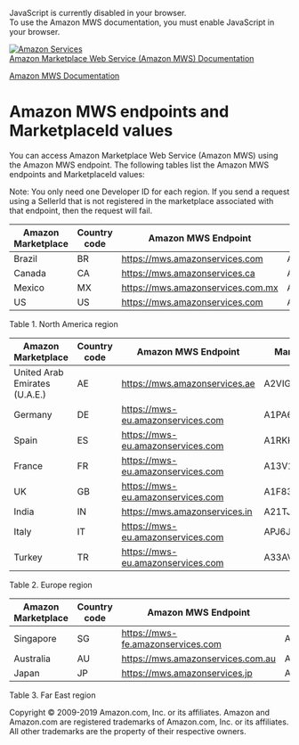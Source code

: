 <div id="MWSDX_noscript">

JavaScript is currently disabled in your browser.  
To use the Amazon MWS documentation, you must enable JavaScript in your
browser.

</div>

<div id="MWSDX_divtop">

[![Amazon
Services](https://images-na.ssl-images-amazon.com/images/G/08/mwsportal/fr_FR/amazonservices.gif
"Amazon Services")](http://services.amazon.fr)  
<span id="MWSDX_titlebar">[Amazon Marketplace Web Service (Amazon MWS)
Documentation](https://developer.amazonservices.fr/gp/mws/docs.html)</span>

</div>

<div id="MWSDX_divbottom">

<div id="MWSDX_divleft">

<div id="MWSDX_toc">

</div>

</div>

<div id="MWSDX_divright">

<div id="MWSDX_content">

<span id="MWSDX_breadcrumbs">[Amazon MWS
Documentation](https://developer.amazonservices.fr/gp/mws/docs.html)</span>

<div id="DG_Endpoints" class="nested0">

# <span class="ph">Amazon MWS</span> endpoints and MarketplaceId values

<div class="body">

<div class="section">

You can access <span class="ph">Amazon Marketplace Web Service (Amazon
MWS)</span> using the <span class="ph">Amazon MWS</span> endpoint. The
following tables list the <span class="ph">Amazon MWS</span> endpoints
and <span class="keyword parmname">MarketplaceId</span> values:

<div class="note note">

<span class="notetitle">Note:</span> You only need one Developer ID for
each region. If you send a request using a
<span class="keyword parmname">SellerId</span> that is not registered in
the marketplace associated with that endpoint, then the request will
fail.

</div>

<div class="tablenoborder">

| Amazon Marketplace | Country code | <span class="ph">Amazon MWS</span> Endpoint                                             | MarketplaceId                                                        |
| ------------------ | ------------ | --------------------------------------------------------------------------------------- | -------------------------------------------------------------------- |
| Brazil             | BR           | <span id="DG_Endpoints__d2002e1146" class="ph">https://mws.amazonservices.com</span>    | <span id="DG_Endpoints__d2002e1150" class="ph">A2Q3Y263D00KWC</span> |
| Canada             | CA           | <span id="DG_Endpoints__d2002e1163" class="ph">https://mws.amazonservices.ca</span>     | <span id="DG_Endpoints__d2002e1167" class="ph">A2EUQ1WTGCTBG2</span> |
| Mexico             | MX           | <span id="DG_Endpoints__d2002e1180" class="ph">https://mws.amazonservices.com.mx</span> | <span id="DG_Endpoints__d2002e1184" class="ph">A1AM78C64UM0Y8</span> |
| US                 | US           | <span id="DG_Endpoints__d2002e1197" class="ph">https://mws.amazonservices.com</span>    | <span id="DG_Endpoints__d2002e1201" class="ph">ATVPDKIKX0DER</span>  |

<span class="tablecap">Table 1. North America
region</span>

</div>

<div class="tablenoborder">

| Amazon Marketplace            | Country code | <span class="ph">Amazon MWS</span> Endpoint                                             | MarketplaceId                                                        |
| ----------------------------- | ------------ | --------------------------------------------------------------------------------------- | -------------------------------------------------------------------- |
| United Arab Emirates (U.A.E.) | AE           | <span id="DG_Endpoints__d2002e1254" class="ph">https://mws.amazonservices.ae</span>     | <span id="DG_Endpoints__d2002e1258" class="ph">A2VIGQ35RCS4UG</span> |
| Germany                       | DE           | <span id="DG_Endpoints__d2002e1271" class="ph">https://mws-eu.amazonservices.com</span> | <span id="DG_Endpoints__d2002e1275" class="ph">A1PA6795UKMFR9</span> |
| Spain                         | ES           | <span id="DG_Endpoints__d2002e1288" class="ph">https://mws-eu.amazonservices.com</span> | <span id="DG_Endpoints__d2002e1292" class="ph">A1RKKUPIHCS9HS</span> |
| France                        | FR           | <span id="DG_Endpoints__d2002e1305" class="ph">https://mws-eu.amazonservices.com</span> | <span id="DG_Endpoints__d2002e1309" class="ph">A13V1IB3VIYZZH</span> |
| UK                            | GB           | <span id="DG_Endpoints__d2002e1322" class="ph">https://mws-eu.amazonservices.com</span> | <span id="DG_Endpoints__d2002e1326" class="ph">A1F83G8C2ARO7P</span> |
| India                         | IN           | <span id="DG_Endpoints__d2002e1340" class="ph">https://mws.amazonservices.in</span>     | <span id="DG_Endpoints__d2002e1344" class="ph">A21TJRUUN4KGV</span>  |
| Italy                         | IT           | <span id="DG_Endpoints__d2002e1357" class="ph">https://mws-eu.amazonservices.com</span> | <span id="DG_Endpoints__d2002e1361" class="ph">APJ6JRA9NG5V4</span>  |
| Turkey                        | TR           | <span id="DG_Endpoints__d2002e1374" class="ph">https://mws-eu.amazonservices.com</span> | <span id="DG_Endpoints__d2002e1378" class="ph">A33AVAJ2PDY3EV</span> |

<span class="tablecap">Table 2. Europe
region</span>

</div>

<div class="tablenoborder">

| Amazon Marketplace | Country code | <span class="ph">Amazon MWS</span> Endpoint                                             | MarketplaceId                                                        |
| ------------------ | ------------ | --------------------------------------------------------------------------------------- | -------------------------------------------------------------------- |
| Singapore          | SG           | <span id="DG_Endpoints__d2002e1431" class="ph">https://mws-fe.amazonservices.com</span> | <span id="DG_Endpoints__d2002e1435" class="ph">A19VAU5U5O7RUS</span> |
| Australia          | AU           | <span id="DG_Endpoints__d2002e1448" class="ph">https://mws.amazonservices.com.au</span> | <span id="DG_Endpoints__d2002e1452" class="ph">A39IBJ37TRP1C6</span> |
| Japan              | JP           | <span id="DG_Endpoints__d2002e1465" class="ph">https://mws.amazonservices.jp</span>     | <span id="DG_Endpoints__d2002e1469" class="ph">A1VC38T7YXB528</span> |

<span class="tablecap">Table 3. Far East region</span>

</div>

</div>

</div>

</div>

<div id="MWSDX_footer">

Copyright © 2009-2019 Amazon.com, Inc. or its affiliates. Amazon and
Amazon.com are registered trademarks of Amazon.com, Inc. or its
affiliates. All other trademarks are the property of their respective
owners.

</div>

</div>

</div>

<div style="clear: both;">

</div>

</div>

